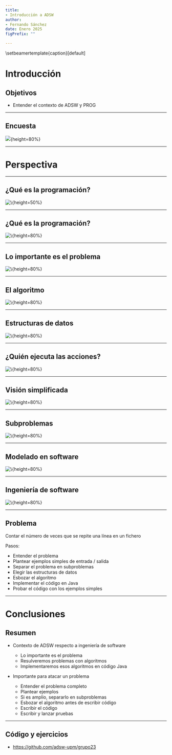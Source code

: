 ```yaml
---
title:
- Introducción a ADSW
author:
- Fernando Sánchez
date: Enero 2025
figPrefix: ""

---
```


\setbeamertemplate{caption}[default]

# Introducción

## Objetivos

- Entender el contexto de ADSW y PROG

---

## Encuesta


![](qr.png){height=80%}

---
# Perspectiva


---

## ¿Qué es la programación?


![\ ](java.jpg){height=50%}

---

## ¿Qué es la programación?

![\ ](javacode.png){height=80%}

---

## Lo importante es el problema

![\ ](problema.png){height=80%}

---

## El algoritmo

![\ ](algoritmo1.png){height=80%}

---

## Estructuras de datos

![\ ](estructuras1.png){height=80%}

---

## ¿Quién ejecuta las acciones?

![\ ](estructuras.png){height=80%}

---

## Visión simplificada

![\ ](hardware.png){height=80%}

---

## Subproblemas

![\ ](subproblema.png){height=80%}

---

## Modelado en software

![\ ](modelado.png){height=80%}

---

## Ingeniería de software

![\ ](ingenieria_software.png){height=80%}

---

## Problema

Contar el número de veces que se repite una línea en un fichero

Pasos:

- Entender el problema
- Plantear ejemplos simples de entrada / salida
- Separar el problema en subproblemas
- Elegir las estructuras de datos
- Esbozar el algoritmo
- Implementar el código en Java
- Probar el código con los ejemplos simples

---

# Conclusiones

## Resumen

- Contexto de ADSW respecto a ingeniería de software
  - Lo importante es el problema
  - Resulveremos problemas con algoritmos
  - Implementaremos esos algoritmos en código Java

- Importante para atacar un problema
  - Entender el problema completo
  - Plantear ejemplos
  - Si es amplio, separarlo en subproblemas
  - Esbozar el algoritmo antes de escribir código
  - Escribir el código
  - Escribir y lanzar pruebas

---

## Código y ejercicios

- https://github.com/adsw-upm/grupo23
